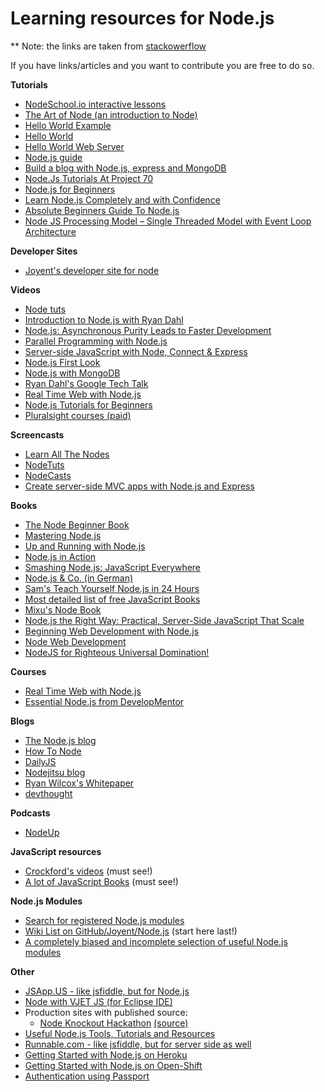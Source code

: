 # Learning resources for Node.js

** Note: the links are taken from [stackowerflow](http://stackoverflow.com/questions/2353818/how-do-i-get-started-with-node-js)

If you have links/articles and you want to contribute you are free to do so.


**Tutorials**

-   [NodeSchool.io interactive lessons](http://nodeschool.io/)
-   [The Art of Node (an introduction to Node)](https://github.com/maxogden/art-of-node/#the-art-of-node)
-   [Hello World Example](http://node.blog.com/2014/12/29/hello-world-with-node-and-express/)
-   [Hello World](http://www.nodebeginner.org/#hello-world)
-   [Hello World Web Server](http://www.nodebeginner.org/#building-the-application-stack)
-   [Node.js guide](http://nodeguide.com/)
-   [Build a blog with Node.js, express and MongoDB](http://howtonode.org/express-mongodb)
-   [Node.Js Tutorials At Project 70](http://project70.com/)
-   [Node.js for Beginners](http://net.tutsplus.com/tutorials/javascript-ajax/node-js-for-beginners/)
-   [Learn Node.js Completely and with Confidence](http://javascriptissexy.com/learn-node-js-completely-and-with-confidence/)
-   [Absolute Beginners Guide To Node.js](http://blog.modulus.io/absolute-beginners-guide-to-nodejs)
-   [Node JS Processing Model – Single Threaded Model with Event Loop Architecture](http://www.journaldev.com/7462/node-js-processing-model-single-threaded-model-with-event-loop-architecture)

**Developer Sites**

-   [Joyent's developer site for node](http://www.joyent.com/developers/node)

**Videos**

-   [Node tuts](http://nodetuts.com/)
-   [Introduction to Node.js with Ryan Dahl](http://www.youtube.com/watch?v=jo_B4LTHi3I)
-   [Node.js: Asynchronous Purity Leads to Faster Development](http://www.infoq.com/presentations/nodejs)
-   [Parallel Programming with Node.js](http://www.infoq.com/presentations/Parallel-Programming-with-Nodejs)
-   [Server-side JavaScript with Node, Connect & Express](http://vimeo.com/18077379)
-   [Node.js First Look](http://www.lynda.com/Nodejs-tutorials/Nodejs-First-Look/101554-2.html)
-   [Node.js with MongoDB](http://www.youtube.com/watch?v=0_GNHWZHc-o)
-   [Ryan Dahl's Google Tech Talk](http://www.youtube.com/watch?v=F6k8lTrAE2g)
-   [Real Time Web with Node.js](http://node.codeschool.com/levels/1)
-   [Node.js Tutorials for Beginners](https://www.youtube.com/playlist?list=PL6gx4Cwl9DGBMdkKFn3HasZnnAqVjzHn_)
-   [Pluralsight courses (paid)](http://www.pluralsight.com/search/?searchTerm=Node.js)

**Screencasts**

-   [Learn All The Nodes](http://learnallthenodes.com)
-   [NodeTuts](http://nodetuts.com/)
-   [NodeCasts](http://nodecasts.net/)
-   [Create server-side MVC apps with Node.js and Express](http://www.develop.com/webcasts/watch/5318c4d5d588bf08c461f4b1/create-server-side-mvc-apps-with-node-js-and-express)

**Books**

-   [The Node Beginner Book](http://nodebeginner.org/)
-   [Mastering Node.js](https://github.com/tj/masteringnode)
-   [Up and Running with Node.js](http://chimera.labs.oreilly.com/books/1234000001808/index.html)
-   [Node.js in Action](http://www.manning.com/cantelon/)
-   [Smashing Node.js: JavaScript Everywhere](http://amzn.com/B008Z5OEUY)
-   [Node.js & Co. (in German)](http://www.amazon.de/dp/389864829X)
-   [Sam's Teach Yourself Node.js in 24 Hours](http://nodejsbook.io/)
-   [Most detailed list of free JavaScript Books](http://jsbooks.revolunet.com/)
-   [Mixu's Node Book](http://book.mixu.net/node/index.html)
-   [Node.js the Right Way: Practical, Server-Side JavaScript That Scale](http://pragprog.com/book/jwnode/node-js-the-right-way)
-   [Beginning Web Development with Node.js](https://leanpub.com/webdevelopmentwithnodejs)
-   [Node Web Development](http://www.packtpub.com/node-javascript-web-development/book)
-   [NodeJS for Righteous Universal Domination!](http://nicholasjohnson.com/courses/nodejs/book)

**Courses**

-   [Real Time Web with Node.js](http://node.codeschool.com/)
-   [Essential Node.js from DevelopMentor](http://www.develop.com/training-course/nodejs-featuring-node-npm-express-mocha-mongodb-with-mongoose)

**Blogs**

-   [The Node.js blog](http://blog.nodejs.org/)
-   [How To Node](http://howtonode.org/)
-   [DailyJS](http://dailyjs.com/)
-   [Nodejitsu blog](http://blog.nodejitsu.com/)
-   [Ryan Wilcox's Whitepaper](http://www.wilcoxd.com/whitepapers/node_js/)
-   [devthought](http://www.devthought.com/)

**Podcasts**

-   [NodeUp](http://nodeup.com/)

**JavaScript resources**

-   [Crockford's videos](http://yuiblog.com/crockford/) (must see!)
-   [A lot of JavaScript Books](http://jsbooks.revolunet.com/) (must see!)

**Node.js Modules**

-   [Search for registered Node.js modules](http://npmjs.org/)
-   [Wiki List on GitHub/Joyent/Node.js](https://github.com/joyent/node/wiki/modules) (start here last!)
-   [A completely biased and incomplete selection of useful Node.js modules](http://www.freshblurbs.com/articles/important-node-js-modules.html)

**Other**

-   [JSApp.US - like jsfiddle, but for Node.js](http://jsapp.us/)
-   [Node with VJET JS (for Eclipse IDE)](https://www.ebayopensource.org/index.php/VJET/NodeJS)
-   Production sites with published source:
    -   [Node Knockout Hackathon](http://nodeknockout.com/) [(source)](https://github.com/nko3/website)
-   [Useful Node.js Tools, Tutorials and Resources](http://coding.smashingmagazine.com/2011/09/16/useful-node-js-tools-tutorials-and-resources/)
-   [Runnable.com - like jsfiddle, but for server side as well](http://runnable.com/)
-   [Getting Started with Node.js on Heroku](https://devcenter.heroku.com/categories/nodejs)
-   [Getting Started with Node.js on Open-Shift](https://blog.openshift.com/run-your-nodejs-projects-on-openshift-in-two-simple-steps/)
-   [Authentication using Passport](http://passportjs.org/guide/)


